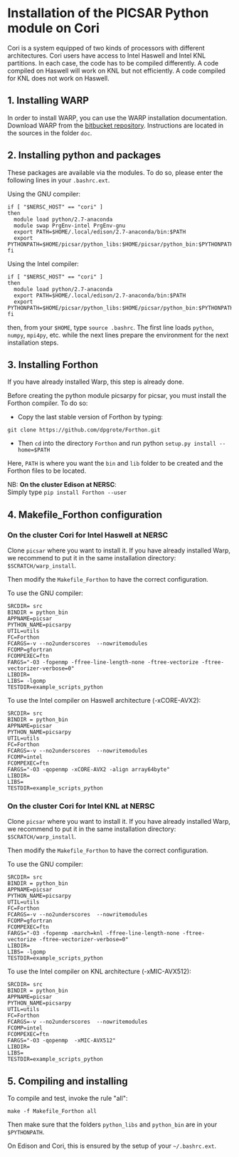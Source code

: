 # **Installation of the PICSAR Python module on Cori**

Cori is a system equipped of two kinds of processors with different architectures.
Cori users have access to Intel Haswell and Intel KNL partitions.
In each case, the code has to be compiled differently.
A code compiled on Haswell will work on KNL but not efficiently.
A code compiled for KNL does not work on Haswell.

## **1. Installing WARP**

In order to install WARP, you can use the WARP installation documentation.
Download WARP from the [bitbucket repository](https://bitbucket.org/berkeleylab/warp).
Instructions are located in the sources in the folder `doc`.

## **2. Installing python and packages**

These packages are available via the modules.
To do so, please enter the following lines in your `.bashrc.ext`.

Using the GNU compiler:

```
if [ "$NERSC_HOST" == "cori" ]
then
  module load python/2.7-anaconda
  module swap PrgEnv-intel PrgEnv-gnu
  export PATH=$HOME/.local/edison/2.7-anaconda/bin:$PATH
  export PYTHONPATH=$HOME/picsar/python_libs:$HOME/picsar/python_bin:$PYTHONPATH
fi
```

Using the Intel compiler:

```
if [ "$NERSC_HOST" == "cori" ]
then
  module load python/2.7-anaconda
  export PATH=$HOME/.local/edison/2.7-anaconda/bin:$PATH
  export PYTHONPATH=$HOME/picsar/python_libs:$HOME/picsar/python_bin:$PYTHONPATH
fi
```

then, from your `$HOME`, type `source .bashrc`. The first line loads
`python`, `numpy`, `mpi4py`, etc. while the next lines prepare the
environment for the next installation steps.

## **3. Installing Forthon**

If you have already installed Warp, this step is already done.

Before creating the python module picsarpy for picsar,
you must install the Forthon compiler.
To do so:

* Copy the last stable version of Forthon by typing:
```
git clone https://github.com/dpgrote/Forthon.git
```

* Then `cd` into the directory `Forthon` and run python `setup.py install --home=$PATH`

Here, `PATH` is where you want the `bin` and `lib` folder to be created
and the Forthon files to be located.

NB: **On the cluster Edison at NERSC**:  
Simply type `pip install Forthon --user`

## **4. Makefile_Forthon configuration**

### **On the cluster Cori for Intel Haswell at NERSC**

Clone `picsar` where you want to install it.
If you have already installed Warp,
we recommend to put it in the same installation directory: `$SCRATCH/warp_install`.

Then modify the `Makefile_Forthon` to have the correct configuration.

To use the GNU compiler:
```
SRCDIR= src
BINDIR = python_bin
APPNAME=picsar
PYTHON_NAME=picsarpy
UTIL=utils
FC=Forthon
FCARGS=-v --no2underscores  --nowritemodules
FCOMP=gfortran
FCOMPEXEC=ftn
FARGS="-O3 -fopenmp -ffree-line-length-none -ftree-vectorize -ftree-vectorizer-verbose=0"
LIBDIR=
LIBS= -lgomp
TESTDIR=example_scripts_python
```

To use the Intel compiler on Haswell architecture (-xCORE-AVX2):
```
SRCDIR= src
BINDIR = python_bin
APPNAME=picsar
PYTHON_NAME=picsarpy
UTIL=utils
FC=Forthon
FCARGS=-v --no2underscores  --nowritemodules
FCOMP=intel
FCOMPEXEC=ftn
FARGS="-O3 -qopenmp -xCORE-AVX2 -align array64byte"
LIBDIR=
LIBS=
TESTDIR=example_scripts_python
```

### **On the cluster Cori for Intel KNL at NERSC**

Clone `picsar` where you want to install it.
If you have already installed Warp,
we recommend to put it in the same installation directory: `$SCRATCH/warp_install`.

Then modify the `Makefile_Forthon` to have the correct configuration.

To use the GNU compiler:
```
SRCDIR= src
BINDIR = python_bin
APPNAME=picsar
PYTHON_NAME=picsarpy
UTIL=utils
FC=Forthon
FCARGS=-v --no2underscores  --nowritemodules
FCOMP=gfortran
FCOMPEXEC=ftn
FARGS="-O3 -fopenmp -march=knl -ffree-line-length-none -ftree-vectorize -ftree-vectorizer-verbose=0"
LIBDIR=
LIBS= -lgomp
TESTDIR=example_scripts_python
```

To use the Intel compiler on KNL architecture (-xMIC-AVX512):
```
SRCDIR= src
BINDIR = python_bin
APPNAME=picsar
PYTHON_NAME=picsarpy
UTIL=utils
FC=Forthon
FCARGS=-v --no2underscores  --nowritemodules
FCOMP=intel
FCOMPEXEC=ftn
FARGS="-O3 -qopenmp  -xMIC-AVX512"
LIBDIR=
LIBS=
TESTDIR=example_scripts_python
```


## **5. Compiling and installing**


To compile and test, invoke the rule "all":
```
make -f Makefile_Forthon all
```
Then make sure that the folders `python_libs` and `python_bin` are in
your `$PYTHONPATH`.

On Edison and Cori, this is ensured by the setup of your `~/.bashrc.ext`.
